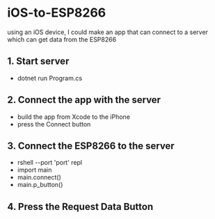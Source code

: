 # iOS-to-ESP8266
using an iOS device, I could make an app that can connect to a server which can get data from the ESP8266

## 1. Start server
- dotnet run Program.cs

## 2. Connect the app with the server
- build the app from Xcode to the iPhone
- press the Connect button

## 3. Connect the ESP8266 to the server
- rshell --port 'port' repl
- import main
- main.connect()
- main.p_button()

## 4. Press the Request Data Button
